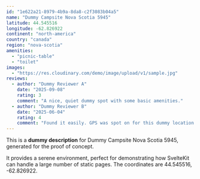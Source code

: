 ```yaml
---
id: "1e622a21-8979-4b9a-8da8-c2f3083b04a5"
name: "Dummy Campsite Nova Scotia 5945"
latitude: 44.545516
longitude: -62.826922
continent: "north-america"
country: "canada"
region: "nova-scotia"
amenities:
  - "picnic-table"
  - "toilet"
images:
  - "https://res.cloudinary.com/demo/image/upload/v1/sample.jpg"
reviews:
  - author: "Dummy Reviewer A"
    date: "2025-09-08"
    rating: 3
    comment: "A nice, quiet dummy spot with some basic amenities."
  - author: "Dummy Reviewer B"
    date: "2025-06-04"
    rating: 4
    comment: "Found it easily. GPS was spot on for this dummy location."
---
```


This is a **dummy description** for Dummy Campsite Nova Scotia 5945, generated for the proof of concept.

It provides a serene environment, perfect for demonstrating how SvelteKit can handle a large number of static pages. The coordinates are 44.545516, -62.826922.
